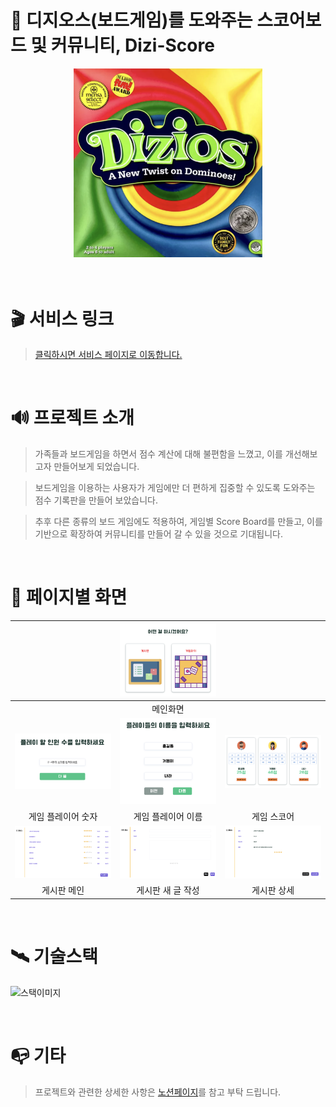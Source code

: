 # 🎲 디지오스(보드게임)를 도와주는 스코어보드 및 커뮤니티, Dizi-Score

<div align="center"><img src="./src/static/favicon/dizios.png" width="60%"></div>
<br />
<br />

# 🎬 서비스 링크

> [클릭하시면 서비스 페이지로 이동합니다.](https://chickenjang.github.io/DiziScore)

<br />

# 🔊 프로젝트 소개

> 가족들과 보드게임을 하면서 점수 계산에 대해 불편함을 느꼈고, 이를 개선해보고자 만들어보게 되었습니다.

> 보드게임을 이용하는 사용자가 게임에만 더 편하게 집중할 수 있도록 도와주는 점수 기록판을 만들어 보았습니다.

> 추후 다른 종류의 보드 게임에도 적용하여, 게임별 Score Board를 만들고, 이를 기반으로 확장하여 커뮤니티를 만들어 갈 수 있을 것으로 기대됩니다.

<br />

# 🎨 페이지별 화면

|                                                    | ![메인](./src/static/images/readme/main.png)       |                                                      |
| -------------------------------------------------- | -------------------------------------------------- | ---------------------------------------------------- |
|                                                    | <center>메인화면</center>                          |                                                      |
| ![게임1](./src/static/images/readme/game_num.png)  | ![게임2](./src/static/images/readme/game_name.png) | ![게임3](./src/static/images/readme/game_play.png)   |
| <center>게임 플레이어 숫자</center>                | <center>게임 플레이어 이름</center>                | <center>게임 스코어</center>                         |
| ![게시1](./src/static/images/readme/post_list.png) | ![게시2](./src/static/images/readme/post_new.png)  | ![게시3](./src/static/images/readme/post_detail.png) |
| <center>게시판 메인</center>                       | <center>게시판 새 글 작성</center>                 | <center>게시판 상세</center>                         |

<br />

# 🛰 기술스택

![스택이미지](https://s3.us-west-2.amazonaws.com/secure.notion-static.com/d50a4ace-7aa1-48bb-a993-65349ab5bca0/Untitled.png?X-Amz-Algorithm=AWS4-HMAC-SHA256&X-Amz-Content-Sha256=UNSIGNED-PAYLOAD&X-Amz-Credential=AKIAT73L2G45EIPT3X45%2F20220303%2Fus-west-2%2Fs3%2Faws4_request&X-Amz-Date=20220303T014343Z&X-Amz-Expires=86400&X-Amz-Signature=31fd4c48a5fa6e57daa5c92e138a710669ca302d498cd3f0f8e019c7d9238b35&X-Amz-SignedHeaders=host&response-content-disposition=filename%20%3D%22Untitled.png%22&x-id=GetObject)

<br />

# 📭 기타

> 프로젝트와 관련한 상세한 사항은 [노션페이지](https://www.notion.so/self-introduction-jiwon/Dizi-Score-e0ebda1e8073447ca91111733aa4f705)를 참고 부탁 드립니다.
